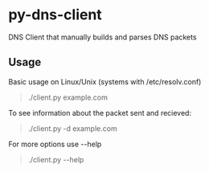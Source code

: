 py-dns-client
=============

DNS Client that manually builds and parses DNS packets

## Usage

Basic usage on Linux/Unix (systems with /etc/resolv.conf)
> ./client.py example.com

To see information about the packet sent and recieved:
> ./client.py -d example.com

For more options use --help
> ./client.py --help
